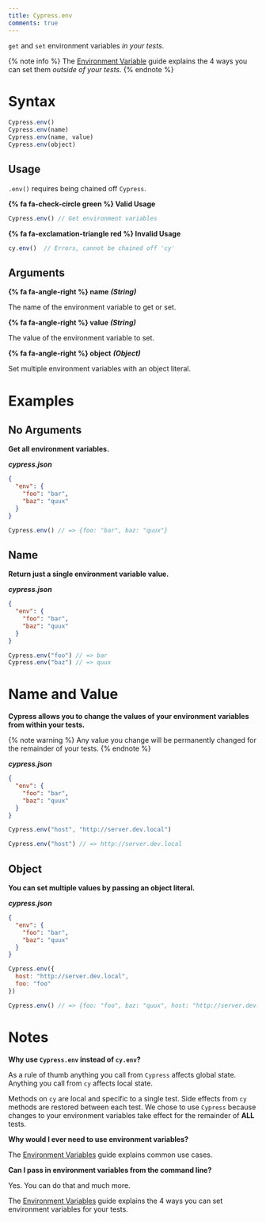 ```yaml
---
title: Cypress.env
comments: true
---
```


`get` and `set` environment variables *in your tests*.

{% note info %}
The [Environment Variable](https://on.cypress.io/guides/environment-variables) guide explains the 4 ways you can set them *outside of your tests*.
{% endnote %}

# Syntax

```javascript
Cypress.env()
Cypress.env(name)
Cypress.env(name, value)
Cypress.env(object)
```

## Usage

`.env()` requires being chained off `Cypress`.

**{% fa fa-check-circle green %} Valid Usage**

```javascript
Cypress.env() // Get environment variables
```

**{% fa fa-exclamation-triangle red %} Invalid Usage**

```javascript
cy.env()  // Errors, cannot be chained off 'cy'
```

## Arguments

**{% fa fa-angle-right %} name**  ***(String)***

The name of the environment variable to get or set.

**{% fa fa-angle-right %} value**  ***(String)***

The value of the environment variable to set.

**{% fa fa-angle-right %} object**  ***(Object)***

Set multiple environment variables with an object literal.

# Examples

## No Arguments

**Get all environment variables.**

***cypress.json***

```json
{
  "env": {
    "foo": "bar",
    "baz": "quux"
  }
}
```

```javascript
Cypress.env() // => {foo: "bar", baz: "quux"}
```

## Name

**Return just a single environment variable value.**

***cypress.json***

```json
{
  "env": {
    "foo": "bar",
    "baz": "quux"
  }
}
```

```javascript
Cypress.env("foo") // => bar
Cypress.env("baz") // => quux
```

# Name and Value

**Cypress allows you to change the values of your environment variables from within your tests.**

{% note warning  %}
Any value you change will be permanently changed for the remainder of your tests.
{% endnote %}

***cypress.json***

```json
{
  "env": {
    "foo": "bar",
    "baz": "quux"
  }
}
```

```javascript
Cypress.env("host", "http://server.dev.local")

Cypress.env("host") // => http://server.dev.local
```

## Object

**You can set multiple values by passing an object literal.**

***cypress.json***

```json
{
  "env": {
    "foo": "bar",
    "baz": "quux"
  }
}
```

```javascript
Cypress.env({
  host: "http://server.dev.local",
  foo: "foo"
})

Cypress.env() // => {foo: "foo", baz: "quux", host: "http://server.dev.local"}
```

# Notes

**Why use `Cypress.env` instead of `cy.env`?**

As a rule of thumb anything you call from `Cypress` affects global state. Anything you call from `cy` affects local state.

Methods on `cy` are local and specific to a single test. Side effects from `cy` methods are restored between each test. We chose to use `Cypress` because changes to your environment variables take effect for the remainder of **ALL** tests.

**Why would I ever need to use environment variables?**

The [Environment Variables](https://on.cypress.io/guides/environment-variables) guide explains common use cases.

**Can I pass in environment variables from the command line?**

Yes. You can do that and much more.

The [Environment Variables](https://on.cypress.io/guides/environment-variables) guide explains the 4 ways you can set environment variables for your tests.
